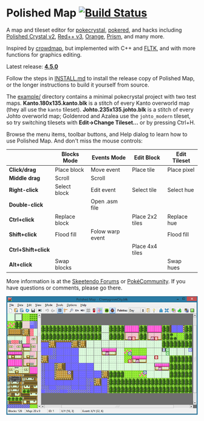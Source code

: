 # Polished Map [![Build Status](https://travis-ci.org/Rangi42/polished-map.svg?branch=master)](https://travis-ci.org/Rangi42/polished-map)

A map and tileset editor for [pokecrystal](https://github.com/pret/pokecrystal), [pokered](https://github.com/pret/pokered), and hacks including [Polished Crystal v2](https://github.com/Rangi42/polishedcrystal/tree/v2.2.0), [Red++ v3](https://github.com/TheFakeMateo/rpp-backup), [Orange](https://github.com/PiaCarrot/pokeorange), [Prism](https://www.reddit.com/r/PokemonPrism), and many more.

Inspired by [crowdmap](https://github.com/yenatch/crowdmap), but implemented with C++ and [FLTK](http://www.fltk.org/), and with more functions for graphics editing.

Latest release: [**4.5.0**](https://github.com/Rangi42/polished-map/releases/tag/v4.5.0)

Follow the steps in [INSTALL.md](INSTALL.md) to install the release copy of Polished Map, or the longer instructions to build it yourself from source.

The [example/](example/) directory contains a minimal pokecrystal project with two test maps. **Kanto.180x135.kanto.blk** is a stitch of every Kanto overworld map (they all use the `kanto` tileset). **Johto.235x135.johto.blk** is a stitch of every Johto overworld map; Goldenrod and Azalea use the `johto_modern` tileset, so try switching tilesets with **Edit→Change Tileset…** or by pressing Ctrl+H.

Browse the menu items, toolbar buttons, and Help dialog to learn how to use Polished Map. And don't miss the mouse controls:

|                      | Blocks Mode   | Events Mode      | Edit Block      | Edit Tileset |
|----------------------|---------------|------------------|-----------------|--------------|
| **Click/drag**       | Place block   | Move event       | Place tile      | Place pixel  |
| **Middle drag**      | Scroll        | Scroll           |                 |              |
| **Right-click**      | Select block  | Edit event       | Select tile     | Select hue   |
| **Double-click**     |               | Open .asm file   |                 |              |
| **Ctrl+click**       | Replace block |                  | Place 2x2 tiles | Replace hue  |
| **Shift+click**      | Flood fill    | Folow warp event |                 | Flood fill   |
| **Ctrl+Shift+click** |               |                  | Place 4x4 tiles |              |
| **Alt+click**        | Swap blocks   |                  |                 | Swap hues    |

More information is at the [Skeetendo Forums](https://hax.iimarckus.org/topic/7222/) or [PokéCommunity](https://www.pokecommunity.com/showthread.php?t=425994). If you have questions or comments, please go there.

![Screenshot](screenshot.png)
